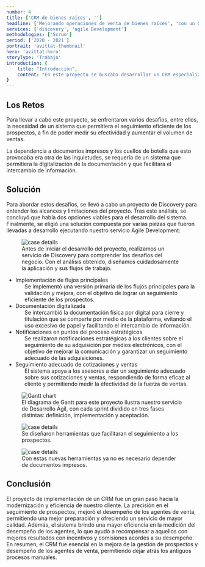 ```yaml
---
number: 4
title: ['CRM de bienes raíces', '']
headline: ['Mejorando operaciones de venta de bienes raíces', 'con un CRM a medida.']
services: ['discovery', 'agile Development']
methodologies: ['Scrum']
period: ['2020 - 2021']
portrait: 'avittat-thumbnail'
hero: 'avittat-hero'
storyType: 'Trabajo'
introduction: {
    title: "Introducción",
    content: "En este proyecto se buscaba desarrollar un CRM especializado para una inmobiliaria, con el objetivo de mejorar el seguimiento de sus prospectos y aumentar la eficacia de su fuerza de ventas. Con este sistema se esperaba lograr una mayor eficiencia en el proceso de adquisición de propiedades, mejorando la comunicación y la gestión de la información."
}
---
```


<div>
    <h2>Los Retos</h2>
    <p>Para llevar a cabo este proyecto, se enfrentaron varios desafíos, entre ellos, la necesidad de un sistema que permitiera el seguimiento eficiente de los prospectos, a fin de poder medir su efectividad y aumentar el volumen de ventas.</p>   
    <p>La dependencia a documentos impresos y los cuellos de botella que esto provocaba era otra de las inquietudes, se requería de un sistema que permitiera la digitalización de la documentación y que facilitara el intercambio de información.</p>
</div>
<div>
    <h2>Solución</h2>
    <p>Para abordar estos desafíos, se llevó a cabo un proyecto de Discovery para entender los alcances y limitaciones del proyecto. Tras este análisis, se concluyó que había dos opciones viables para el desarrollo del sistema. Finalmente, se eligió una solución compuesta por varias piezas que fueron llevadas a desarrollo ejecutando nuestro servicio Agile Development:</p>
</div>
<div>
    <figure>
        <img src="/work/avittat-figure1.jpg" alt="case details"/>
        <figcaption class="story_story__mainContent__caption__IQRnS">Antes de iniciar el desarrollo del proyecto, realizamos un servicio de Discovery para comprender los desafíos del negocio. Con el análisis obtenido, diseñamos cuidadosamente la aplicación y sus flujos de trabajo.</figcaption>
    </figure>    
</div>
<ul class="story_story__mainContent__fullList__ClxE5">
    <li>Implementación de flujos principales
        <ul>
            <span>Se implementó una versión primaria de los flujos principales para la validación y mejora, con el objetivo de lograr un seguimiento eficiente de los prospectos.</span>
        </ul>
    </li>
    <li>Documentación digitalizada
        <ul>
            <span>Se intercambió la documentación física por digital para cierre y titulación que se comparte por medio de la plataforma, evitando el uso excesivo de papel y facilitando el intercambio de información.</span>
        </ul>
    </li>
    <li>Notificaciones en puntos del proceso estratégicos
        <ul>
            <span>Se realizaron notificaciones estratégicas a los clientes sobre el seguimiento de su adquisición por medios electrónicos, con el objetivo de mejorar la comunicación y garantizar un seguimiento adecuado de las adquisiciones.</span>
        </ul>
    </li>
    <li>Seguimiento adecuado de cotizaciones y ventas
        <ul>
            <span>El sistema apoya a los asesores a dar un seguimiento adecuado sobre sus cotizaciones y ventas, respondiendo de forma eficaz al cliente y permitiendo medir la efectividad de la fuerza de ventas.</span>
        </ul>
    </li>
</ul>
<div class="story_story__mainContent__gantt__TErEp">
    <figure>
        <img src="/work/project-chart-es.jpg" alt="Gantt chart"/>
        <figcaption class="story_story__mainContent__caption__IQRnS">El diagrama de Gantt para este proyecto ilustra nuestro servicio de Desarrollo Ágil, con cada sprint dividido en tres fases distintas: definición, implementación y aceptación.</figcaption>
    </figure>
</div>
<div>
    <figure>
        <img src="/work/avittat-figure2.jpg" alt="case details"/>
        <figcaption class="story_story__mainContent__caption__IQRnS">Se diseñaron herramientas que facilitaran el seguimiento a los prospectos.</figcaption>
    </figure>    
</div>
<div>
    <figure>
        <img src="/work/avittat-figure3.jpg" alt="case details"/>
        <figcaption class="story_story__mainContent__caption__IQRnS">Con estas nuevas herramientas ya no es necesario depender de documentos impresos.</figcaption>
    </figure>    
</div>
<div>
    <h2>Conclusión</h2>
    <p>El proyecto de implementación de un CRM fue un gran paso hacia la modernización y eficiencia de nuestro cliente. La precisión en el seguimiento de prospectos, mejoró el desempeño de los agentes de venta, permitiendo una mejor preparación y ofreciendo un servicio de mayor calidad. Además, el sistema brindó una mayor eficiencia en la medición del desempeño de los agentes, lo que ayudó a recompensar a aquellos con mejores resultados con incentivos y comisiones acordes a su desempeño. En resumen, el CRM fue esencial en la mejora de la gestión de prospectos y desempeño de los agentes de venta, permitiendo dejar atrás los antiguos procesos manuales.</p>
</div>